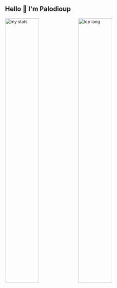 ## Hello 👋 I'm Palodioup

<img alt="my stats" align= "left" width="47%" src="https://github-readme-stats.vercel.app/api?username=palodioup"/>

<img alt="top lang" align= "left" width="47%" src="https://github-readme-stats.vercel.app/api/top-langs/?username=palodioup&layout=compact"/>
